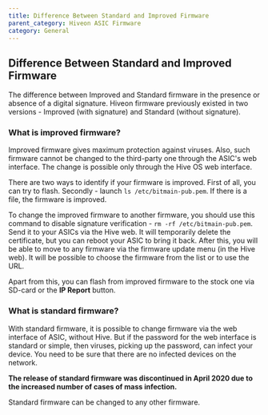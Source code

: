 ```yaml
---
title: Difference Between Standard and Improved Firmware
parent_category: Hiveon ASIC Firmware
category: General
---
```


## Difference Between Standard and Improved Firmware
The difference between Improved and Standard firmware in the presence or absence of a digital signature. Hiveon firmware previously existed in two versions - Improved (with signature) and Standard (without signature).

### What is  improved firmware?
Improved firmware gives maximum protection against viruses.
Also, such firmware cannot be changed to the third-party one through the ASIC's web interface. The change is possible only through the Hive OS web interface.

There are two ways to identify if your firmware is improved. First of all, you can try to flash. Secondly - launch `ls /etc/bitmain-pub.pem`. If there is a file, the firmware is improved.

To change the improved firmware to another firmware, you should use this command to disable signature verification - `rm -rf /etc/bitmain-pub.pem`. Send it to your ASICs via the Hive web. It will temporarily delete the certificate, but you can reboot your ASIC to bring it back. After this, you will be able to move to any firmware via the firmware update menu (in the Hive web). It will be possible to choose the firmware from the list or to use the URL.

Apart from this, you can flash from improved firmware to the stock one via SD-card or the **IP Report** button.

### What is standard firmware?
With standard firmware, it is possible to change firmware via the web interface of ASIC, without Hive. But if the password for the web interface is standard or simple, then viruses, picking up the password, can infect your device. You need to be sure that there are no infected devices on the network.

**The release of standard firmware was discontinued in April 2020 due to the increased number of cases of mass infection.**

Standard firmware can be changed to any other firmware.
